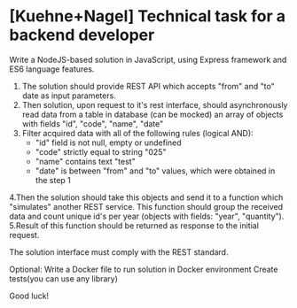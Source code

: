 # [Kuehne+Nagel] Technical task for a backend developer

Write a NodeJS-based solution in JavaScript, using Express framework and ES6 language features.
1. The solution should provide REST API which accepts  "from" and "to" date as input parameters.
2. Then solution, upon request to it's rest interface, should asynchronously read data from a table in database (can be mocked) an array of objects with fields "id", "code", "name", "date"
3. Filter acquired data with all of the following rules (logical AND):
   - "id" field is not null, empty or undefined
   - "code" strictly equal to string "025"
   - "name" contains text "test"
   - "date" is between "from" and "to" values, which were obtained in the step 1

4.Then the solution should take this  objects and send it to a function which "simulates" another REST service. This function should group the received data and count unique id's per year (objects with fields: "year", "quantity"). 
5.Result of this function should be returned as response to the initial request.

The solution interface must comply with the REST standard.
 
Optional: 
Write a Docker file to run solution in Docker environment
Create tests(you can use any library)


Good luck!
